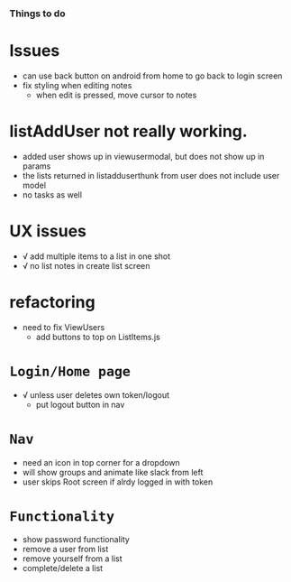 ### Things to do

# Issues

- can use back button on android from home to go back to login screen
- fix styling when editing notes
  - when edit is pressed, move cursor to notes

# listAddUser not really working.

- added user shows up in viewusermodal, but does not show up in params
- the lists returned in listadduserthunk from user does not include user model
- no tasks as well

# UX issues

- √ add multiple items to a list in one shot
- √ no list notes in create list screen

# refactoring

- need to fix ViewUsers
  - add buttons to top on ListItems.js

# `Login/Home page`

- √ unless user deletes own token/logout
  - put logout button in nav

# `Nav`

- need an icon in top corner for a dropdown
- will show groups and animate like slack from left
- user skips Root screen if alrdy logged in with token

# `Functionality`

- show password functionality
- remove a user from list
- remove yourself from a list
- complete/delete a list
